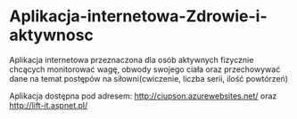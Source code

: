 # Aplikacja-internetowa-Zdrowie-i-aktywnosc
Aplikacja internetowa przeznaczona dla osób aktywnych fizycznie chcących monitorować wagę, obwody swojego ciała oraz przechowywać dane na temat postępów na siłowni(cwiczenie, liczba serii, ilość powtórzeń)

Aplikacja dostępna pod adresem: http://ciupson.azurewebsites.net/ oraz http://lift-it.aspnet.pl/
